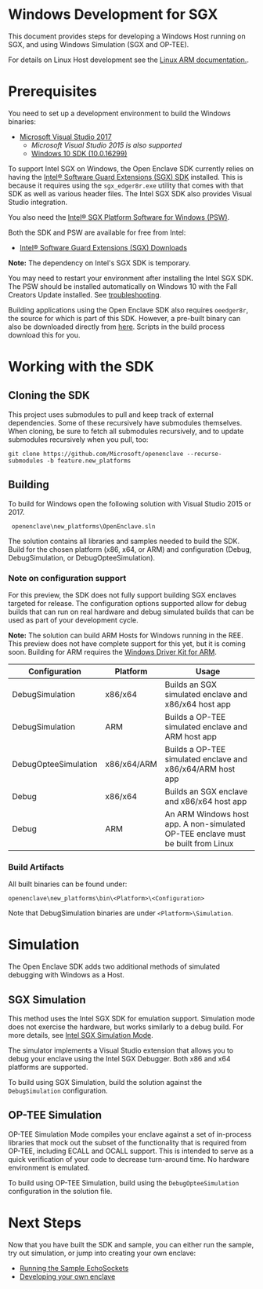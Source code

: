 Windows Development for SGX
=============

This document provides steps for developing a Windows Host running on SGX,
and using Windows Simulation (SGX and OP-TEE).

For details on Linux Host development see the [Linux ARM documentation.](linux_arm_dev.md).

# Prerequisites

You need to set up a development environment to build the Windows binaries:

- [Microsoft Visual Studio 2017](https://www.visualstudio.com/downloads/)
    - _Microsoft Visual Studio 2015 is also supported_
    - [Windows 10 SDK (10.0.16299)](https://developer.microsoft.com/en-us/windows/downloads/sdk-archive)

To support Intel SGX on Windows, the Open Enclave SDK currently relies on having the 
[Intel® Software Guard Extensions (SGX) SDK](https://software.intel.com/sites/default/files/managed/d1/0a/Intel-SGX-SDK-Release-Notes-for-Windows-OS.pdf)
installed. This is because it requires using the `sgx_edger8r.exe` utility that comes
with that SDK as well as various header files. The Intel SGX SDK also provides Visual Studio integration.

You also need the 
[Intel® SGX Platform Software for Windows (PSW)](https://software.intel.com/sites/default/files/managed/0f/c8/Intel-SGX-PSW-Release-Notes-for-Windows-OS.pdf).

Both the SDK and PSW are available for free from Intel:

* [Intel® Software Guard Extensions (SGX) Downloads](https://software.intel.com/en-us/sgx-sdk/download)

**Note:** The dependency on Intel's SGX SDK is temporary.

You may need to restart your environment after installing the Intel SGX SDK.
The PSW should be installed automatically on Windows 10 with the Fall Creators Update installed.
See [troubleshooting](../../docs/GettingStartedDocs/GettingStarted.Windows.md#troubleshooting).

Building applications using the Open Enclave SDK also requires `oeedger8r`, 
the source for which is part of this SDK.
However, a pre-built binary can also be downloaded directly from [here](https://oedownload.blob.core.windows.net/binaries/oeedger8r.exe).
Scripts in the build process download this for you.

# Working with the SDK

## Cloning the SDK

This project uses submodules to pull and keep track of external dependencies. 
Some of these recursively have submodules themselves. 
When cloning, be sure to fetch all submodules recursively, and to update submodules
recursively when you pull, too:

```
git clone https://github.com/Microsoft/openenclave --recurse-submodules -b feature.new_platforms
```

## Building

To build for Windows open the following solution with Visual Studio 2015 or 2017.

```
 openenclave\new_platforms\OpenEnclave.sln
 ```

The solution contains all libraries and samples needed to build the SDK. 
Build for the chosen platform (x86, x64, or ARM) and configuration (Debug, DebugSimulation,
or DebugOpteeSimulation).

### Note on configuration support

For this preview, the SDK does not fully support building SGX enclaves targeted for release.
The configuration options supported allow for debug builds that can run on real hardware and
debug simulated builds that can be used as part of your development cycle.

**Note:** The solution can build ARM Hosts for Windows running in the REE. This preview does not have complete support for this yet, but it is coming soon. Building for ARM requires the [Windows Driver Kit for ARM](https://docs.microsoft.com/en-us/windows-hardware/drivers/download-the-wdk).

| Configuration        | Platform    | Usage                                                                            |
| -------------------- | ----------- | -------------------------------------------------------------------------------- |
| DebugSimulation      | x86/x64     | Builds an SGX simulated enclave and x86/x64 host app                             |
| DebugSimulation      | ARM         | Builds a OP-TEE simulated enclave and ARM host app                               |
| DebugOpteeSimulation | x86/x64/ARM | Builds a OP-TEE simulated enclave and x86/x64/ARM host app                       |
| Debug                | x86/x64     | Builds an SGX enclave and x86/x64 host app                                       |
| Debug                | ARM         | An ARM Windows host app. A non-simulated OP-TEE enclave must be built from Linux |

### Build Artifacts

All built binaries can be found under:

```
openenclave\new_platforms\bin\<Platform>\<Configuration>
```

Note that DebugSimulation binaries are under `<Platform>\Simulation`.

# Simulation
The Open Enclave SDK adds two additional methods of simulated debugging with Windows as a Host.

## SGX Simulation

This method uses the Intel SGX SDK for emulation support. Simulation mode does not exercise the hardware, but works similarly to a debug build. For more details, see [Intel SGX Simulation Mode](https://software.intel.com/en-us/blogs/2016/05/30/usage-of-simulation-mode-in-sgx-enhanced-application).

The simulator implements a Visual Studio extension that allows you to debug your enclave using the Intel SGX Debugger. Both x86 and x64 platforms are supported.

To build using SGX Simulation, build the solution against the `DebugSimulation` configuration.

## OP-TEE Simulation

OP-TEE Simulation Mode compiles your enclave against a set of in-process libraries that mock out the subset of the functionality that is required from OP-TEE, including ECALL and OCALL support.
This is intended to serve as a quick verification of your code to decrease turn-around time. No hardware environment is emulated.

To build using OP-TEE Simulation, build using the `DebugOpteeSimulation` configuration in the solution file.

# Next Steps

Now that you have built the SDK and sample, you can either run the sample, try out simulation, or jump into creating your own enclave:

* [Running the Sample EchoSockets](sample_sockets.md#sgx)
* [Developing your own enclave](new_platform_dev.md)
